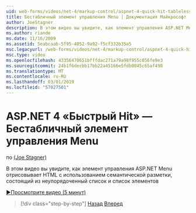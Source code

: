 ```yaml
---
uid: web-forms/videos/net-4/markup-control/aspnet-4-quick-hit-tableless-menu-control
title: Бестабличный элемент управления Menu | Документация Майкрософт
author: JoeStagner
description: В этом видео вы увидите, как элемент управления ASP.NET Menu отрисовывает HTML с использованием семантической разметки, состоящий из неупорядоченный список и список элементов
ms.author: riande
ms.date: 11/16/2009
ms.assetid: 5eabcaab-5f95-4052-9a92-f5cf332b35a5
msc.legacyurl: /web-forms/videos/net-4/markup-control/aspnet-4-quick-hit-tableless-menu-control
msc.type: video
ms.openlocfilehash: 43356470651bfffdac271a79a98f955c056fe9e3
ms.sourcegitcommit: 24b1f6decbb17bb22a45166e5fdb0845c65af498
ms.translationtype: MT
ms.contentlocale: ru-RU
ms.lasthandoff: 03/01/2019
ms.locfileid: "57027501"
---
```

<a name="aspnet-4-quick-hit--tableless-menu-control"></a>ASP.NET 4 «Быстрый Hit» — Бестабличный элемент управления Menu
====================
по [(Joe Stagner)](https://github.com/JoeStagner)

В этом видео вы увидите, как элемент управления ASP.NET Menu отрисовывает HTML с использованием семантической разметки, состоящий из неупорядоченный список и список элементов 

[&#9654;Просмотрите видео (5 минут)](https://channel9.msdn.com/Blogs/ASP-NET-Site-Videos/aspnet-4-quick-hit-tableless-menu-control)

> [!div class="step-by-step"]
> [Назад](aspnet-4-quick-hit-table-free-templated-controls.md)
> [Вперед](aspnet-4-quick-hit-hidden-field-divs.md)
